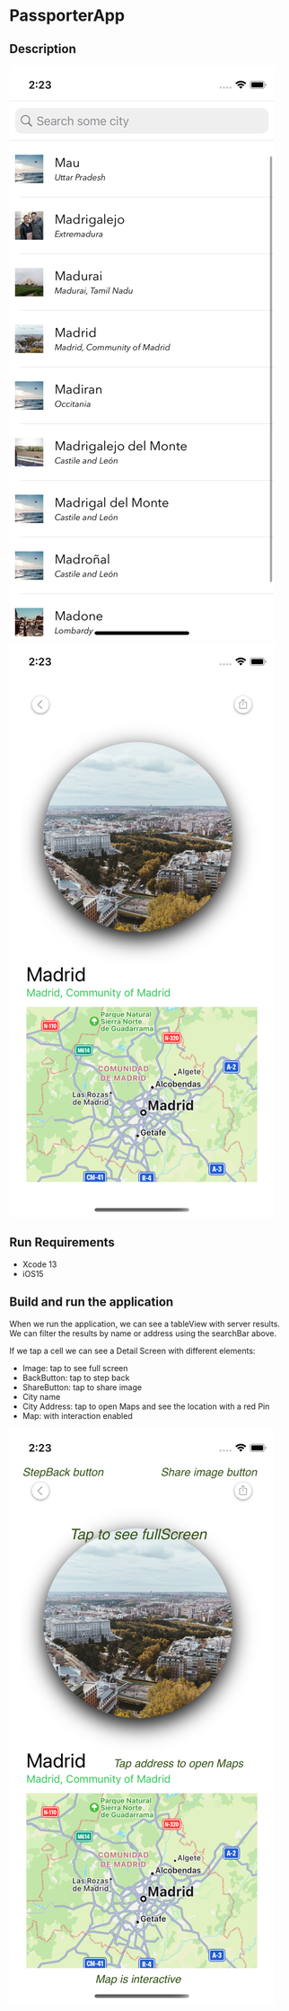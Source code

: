 # PassporterApp

## Description

![Passporter ScreenShot app](exampleHome.png)
![Passporter ScreenShot app](exampleDetail.png)

## Run Requirements

* Xcode 13
* iOS15

## Build and run the application

When we run the application, we can see a tableView with server results. We can filter the results by name or address using the searchBar above.

If we tap a cell we can see a Detail Screen with different elements: 

- Image: tap to see full screen
- BackButton: tap to step back
- ShareButton: tap to share image
- City name
- City Address: tap to open Maps and see the location with a red Pin
- Map: with interaction enabled

![Passporter ScreenShot app](exampleDetailInstructions.png)
